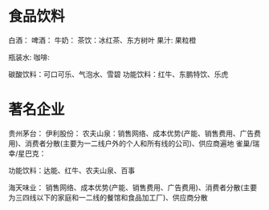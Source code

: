 # 食品饮料
白酒：
啤酒：
牛奶：
茶饮：冰红茶、东方树叶
果汁: 果粒橙

瓶装水:
咖啡:

碳酸饮料：可口可乐、气泡水、雪碧
功能饮料：红牛、东鹏特饮、乐虎

# 著名企业
贵州茅台：
伊利股份：
农夫山泉：销售网络、成本优势(产能、销售费用、广告费用)、消费者分散(主要为一二线户外的个人和所有线的公司)、供应商遍地
雀巢/瑞幸/星巴克：

功能饮料：达能、红牛、农夫山泉、百事

海天味业： 销售网络、成本优势(产能、销售费用、广告费用)、消费者分散(主要为三四线以下的家庭和一二线的餐馆和食品加工厂)、供应商分散













